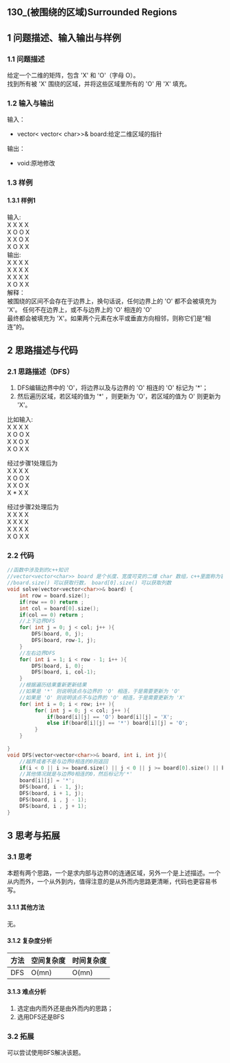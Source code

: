## 130_(被围绕的区域)Surrounded Regions
## 1 问题描述、输入输出与样例
### 1.1 问题描述
给定一个二维的矩阵，包含 'X' 和 'O'（字母 O）。<br>
找到所有被 'X' 围绕的区域，并将这些区域里所有的 'O' 用 'X' 填充。
### 1.2 输入与输出
输入：
* vector< vector< char>>& board:给定二维区域的指针

输出：
* void:原地修改
### 1.3 样例
#### 1.3.1 样例1
输入: <br>
X X X X<br>
X O O X<br>
X X O X<br>
X O X X<br>
输出: <br>
X X X X<br>
X X X X<br>
X X X X<br>
X O X X<br>
解释： <br>
被围绕的区间不会存在于边界上，换句话说，任何边界上的 'O' 都不会被填充为 'X'。 任何不在边界上，或不与边界上的 'O' 相连的 'O'<br> 最终都会被填充为 'X'。如果两个元素在水平或垂直方向相邻，则称它们是“相连”的。

## 2 思路描述与代码	
### 2.1 思路描述（DFS）
1. DFS编辑边界中的 'O'，将边界以及与边界的 'O' 相连的 'O' 标记为 '*'；
2. 然后遍历区域，若区域的值为 '*' ，则更新为 'O'，若区域的值为 O' 则更新为 'X'。

比如输入: <br>
X X X X<br>
X O O X<br>
X X O X<br>
X O X X<br>

经过步骤1处理后为<br>
X X X X<br>
X O O X<br>
X X O X<br>
X * X X<br>

经过步骤2处理后为<br>
X X X X<br>
X X X X<br>
X X X X<br>
X O X X<br>

### 2.2 代码
```cpp
//函数中涉及到的c++知识
//vector<vector<char>> board 是个长度、宽度可变的二维 char 数组，c++里面称为容器
//board.size() 可以获取行数， board[0].size() 可以获取列数
void solve(vector<vector<char>>& board) {
    int row = board.size();
    if(row == 0) return ;
    int col = board[0].size();
    if(col == 0) return ;
    //上下边界DFS
    for( int j = 0; j < col; j++ ){
        DFS(board, 0, j);
        DFS(board, row-1, j);
    }
    //左右边界DFS
    for( int i = 1; i < row - 1; i++ ){
        DFS(board, i, 0);
        DFS(board, i, col-1);
    }
    //根据遍历结果重新更新结果
    //如果是 '*' 则说明该点与边界的 'O' 相连，于是需要更新为 'O'
    //如果是 'O' 则说明该点不与边界的 'O' 相连，于是需要更新为 'X'
    for( int i = 0; i < row; i++ ){
         for( int j = 0; j < col; j++ ){
             if(board[i][j] == 'O') board[i][j] = 'X';
             else if(board[i][j] == '*') board[i][j] = 'O';
         }
    }
    
}
void DFS(vector<vector<char>>& board, int i, int j){
    //越界或者不是与边界0相连的0则返回
    if(i < 0 || i >= board.size() || j < 0 || j >= board[0].size() || board[i][j] != 'O') return ;
    //其他情况就是与边界0相连的0，然后标记为'*'
    board[i][j] = '*';
    DFS(board, i - 1, j);
    DFS(board, i + 1, j);
    DFS(board, i , j - 1);
    DFS(board, i , j + 1);
}
```
## 3 思考与拓展
### 3.1 思考
本题有两个思路，一个是求内部与边界0的连通区域，另外一个是上述描述。一个从内而外，一个从外到内，值得注意的是从外而内思路更清晰，代码也更容易书写。
#### 3.1.1 其他方法
无。
#### 3.1.2 复杂度分析
方法|空间复杂度|时间复杂度
--- | --- | ---
DFS|O(mn)|O(mn)
#### 3.1.3 难点分析
1. 选定由内而外还是由外而内的思路；
2. 选用DFS还是BFS

### 3.2 拓展
可以尝试使用BFS解决该题。
